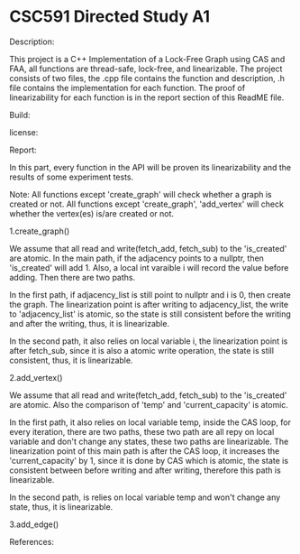 # CSC591 Directed Study A1

Description:

This project is a C++ Implementation of a Lock-Free Graph using CAS and FAA, all functions are thread-safe, lock-free, and linearizable. The project consists of two files, the .cpp file contains the function and description, .h file contains the implementation for each function. The proof of linearizability for each function is in the report section of this ReadME file.


Build:


license:


Report:

In this part, every function in the API will be proven its linearizability and the results of some experiment tests.

Note: All functions except 'create_graph' will check whether a graph is created or not. All functions except 'create_graph', 'add_vertex' will check whether the vertex(es) is/are created or not.

1.create_graph()

We assume that all read and write(fetch_add, fetch_sub) to the 'is_created' are atomic. In the main path, if the adjacency points to a nullptr, then 'is_created' will add 1. Also, a local int varaible i will record the value before adding. Then there are two paths.

In the first path, if adjacency_list is still point to nullptr and i is 0, then create the graph. The linearization point is after writing to adjacency_list, the write to 'adjacency_list' is atomic, so the state is still consistent before the writing and after the writing, thus, it is linearizable. 

In the second path, it also relies on local variable i, the linearization point is after fetch_sub, since it is also a atomic write operation, the state is still consistent, thus, it is linearizable.


2.add_vertex()

We assume that all read and write(fetch_add, fetch_sub) to the 'is_created' are atomic. Also the comparison of 'temp' and 'current_capacity' is atomic. 

In the first path, it also relies on local variable temp, inside the CAS loop, for every iteration, there are two paths, these two path are all repy on local variable and don't change any states, these two paths are linearizable. The linearization point of this main path is after the CAS loop, it increases the 'current_capacity' by 1, since it is done by CAS which is atomic, the state is consistent between before writing and after writing, therefore this path is linearizable. 

In the second path, is relies on local variable temp and won't change any state, thus, it is linearizable. 


3.add_edge()



References:
